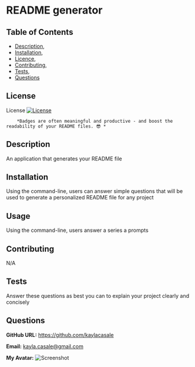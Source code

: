 
  # README generator
## Table of Contents

 * [Description](#description),
 * [Installation](#installation),
 * [Licence](#licence),
 * [Contributing](#contributing),
 * [Tests](#tests),
 * [Questions](#questions)
## License

        
 License
        [![License](https://img.shields.io/badge/License-BSD_3--Clause-orange.svg)](https://opensource.org/licenses/BSD-3-Clause)
 
        *Badges are often meaningful and productive - and boost the readability of your README files. 😎 * 
        

## Description
        
An application that generates your README file
## Installation
        
Using the command-line, users can answer simple questions that will be used to generate a personalized README file for any project
## Usage
        
Using the command-line, users answer a series a prompts
## Contributing
        
N/A
## Tests
        
Answer these questions as best you can to explain your project clearly and concisely
## Questions
            
**GitHub URL:** https://github.com/kaylacasale

**Email:** kayla.casale@gmail.com

**My Avatar:**
![Screenshot](https://avatars.githubusercontent.com/u/115776118?v=4)